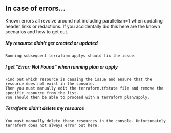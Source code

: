 ## In case of errors...
Known errors all revolve around not including parallelism=1 when updating header links or redactions.  If you accidentally did this here are the known scenarios and how to get out.

##### My resource didn't get created or updated
```
Running subsequent terraform applys should fix the issue.
```

##### I get "Error: Not Found" when running plan or apply
```
Find out which resource is causing the issue and ensure that the resource does not exist in the console. 
Then you must manually edit the terraform.tfstate file and remove the specific resource from the list. 
You should then be able to proceed with a terraform plan/apply.
```

##### Terraform didn't delete my resource
```
You must manually delete these resources in the console. Unfortunately terraform does not always error out here.
```
